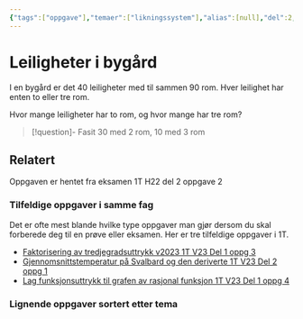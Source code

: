 ```yaml
---
{"tags":["oppgave"],"temaer":["likningssystem"],"alias":[null],"del":2,"oppgave":2,"fag":"1t","eksamen":"h22","dg-publish":true,"title":"Leiligheter i bygård","date":"2023-05-31","modified":"2023-05-31","permalink":"/leiligheter-i-bygard/","dgPassFrontmatter":true}
---
```



# Leiligheter i bygård
I en bygård er det 40 leiligheter med til sammen 90 rom. Hver leilighet har enten to eller tre rom.

Hvor mange leiligheter har to rom, og hvor mange har tre rom?

>[!question]- Fasit
>30 med 2 rom, 10 med 3 rom

## Relatert

<p><span>Oppgaven er hentet fra eksamen 1T H22 del 2 oppgave 2</span></p><h3><span>Tilfeldige oppgaver i samme fag</span></h3><p><span>Det er ofte mest blande hvilke type oppgaver man gjør dersom du skal forberede deg til en prøve eller eksamen. Her er tre tilfeldige oppgaver i 1T.</span></p><div><ul class="dataview list-view-ul"><li><span><a data-tooltip-position="top" aria-label="Faktorisering av tredjegradsuttrykk v2023.md" data-href="Faktorisering av tredjegradsuttrykk v2023.md" href="Faktorisering av tredjegradsuttrykk v2023.md" class="internal-link" target="_blank" rel="noopener">Faktorisering av tredjegradsuttrykk v2023 1T V23 Del 1 oppg 3</a></span></li><li><span><a data-tooltip-position="top" aria-label="Gjennomsnittstemperatur på Svalbard og den deriverte.md" data-href="Gjennomsnittstemperatur på Svalbard og den deriverte.md" href="Gjennomsnittstemperatur på Svalbard og den deriverte.md" class="internal-link" target="_blank" rel="noopener">Gjennomsnittstemperatur på Svalbard og den deriverte 1T V23 Del 2 oppg 1</a></span></li><li><span><a data-tooltip-position="top" aria-label="Lag funksjonsuttrykk til grafen av rasjonal funksjon.md" data-href="Lag funksjonsuttrykk til grafen av rasjonal funksjon.md" href="Lag funksjonsuttrykk til grafen av rasjonal funksjon.md" class="internal-link" target="_blank" rel="noopener">Lag funksjonsuttrykk til grafen av rasjonal funksjon 1T V23 Del 1 oppg 4</a></span></li></ul></div><h3><span>Lignende oppgaver sortert etter tema</span></h3>